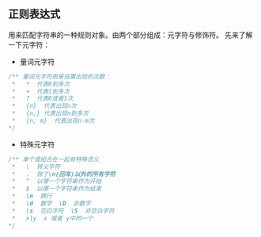 ## 正则表达式
用来匹配字符串的一种规则对象。由两个部分组成：元字符与修饰符。
先来了解一下元字符：

+ 量词元字符

```javascript
/** 量词元字符用来设置出现的次数：
 *   *  代表0到多次
 *   +  代表1到多次
 *   ?  代表0或者1次
 *   {n}  代表出现n次
 *   {n,} 代表出现n到多次
 *   {n, m}  代表出现n-m次
*/
```

+ 特殊元字符

```javascript
/** 单个或组合在一起有特殊含义
 *   \  转义字符
 *   .  除了\n(回车)以外的所有字符
 *   ^  以哪一个字符串作为开始
 *   $  以哪一个字符串作为结束
 *   \n  换行
 *   \d  数字  \D  非数字
 *   \s  空白字符  \S  非空白字符
 *   x|y  x 或者 y中的一个
*/
```
